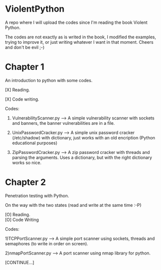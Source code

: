 ViolentPython
=============

A repo where I will upload the codes since I'm reading the book Violent Python.

The codes are not exactly as is writed in the book, I modified the examples, trying to improve it,
or just writing whatever I want in that moment.
Cheers and don't be evil ;-)


Chapter 1
=============
An introduction to python with some codes.

[X] Reading.

[X] Code writing.

Codes:

1) VulnerabilityScanner.py --> A simple vulnerability scanner with sockets and banners, the banner vulnerabilities are in a file.

2) UnixPasswordCracker.py  --> A simple unix password cracker (/etc/shadow) with dictionary, just works with an old encription (Python educational purposes)

3) ZipPasswordCracker.py   --> A zip password cracker with threads and parsing the arguments. Uses a dictionary, but with the right dictionary works so nice.


Chapter 2
=============
Penetration testing with Python.

On the way with the two states (read and write at the same time :-P)

[O] Reading.   
[O] Code Writing

Codes:

1)TCPPortScanner.py  --> A simple port scanner using sockets, threads and semaphores (to write in order on screen).

2)nmapPortScanner.py --> A port scanner using nmap library for python.



[CONTINUE...]
